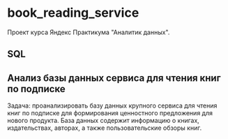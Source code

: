 # book_reading_service
Проект курса Яндекс Практикума "Аналитик данных". 
## SQL  
## Анализ базы данных сервиса для чтения книг по подписке
Задача: проанализировать базу данных крупного сервиса для чтения книг по подписке для формирования ценностного предложения для нового продукта.
База данных содержит информацию о книгах, издательствах, авторах, а также пользовательские обзоры книг.
